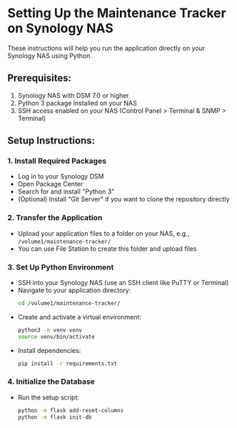 # Setting Up the Maintenance Tracker on Synology NAS

These instructions will help you run the application directly on your Synology NAS using Python.

## Prerequisites:
1. Synology NAS with DSM 7.0 or higher
2. Python 3 package installed on your NAS
3. SSH access enabled on your NAS (Control Panel > Terminal & SNMP > Terminal)

## Setup Instructions:

### 1. Install Required Packages
- Log in to your Synology DSM
- Open Package Center
- Search for and install "Python 3"
- (Optional) Install "Git Server" if you want to clone the repository directly

### 2. Transfer the Application
- Upload your application files to a folder on your NAS, e.g., `/volume1/maintenance-tracker/`
- You can use File Station to create this folder and upload files

### 3. Set Up Python Environment
- SSH into your Synology NAS (use an SSH client like PuTTY or Terminal)
- Navigate to your application directory:
  ```bash
  cd /volume1/maintenance-tracker/
  ```
- Create and activate a virtual environment:
  ```bash
  python3 -m venv venv
  source venv/bin/activate
  ```
- Install dependencies:
  ```bash
  pip install -r requirements.txt
  ```

### 4. Initialize the Database
- Run the setup script:
  ```bash
  python -m flask add-reset-columns
  python -m flask init-db
